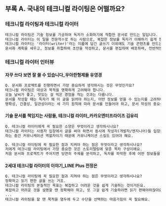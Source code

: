 ## 부록 A. 국내의 테크니컬 라이팅은 어떨까요?

### 테크니컬 라이팅과 테크니컬 라이터

```markdown
테크니컬 라이팅은 기술 정보를 가공하여 독자가 소화하기에 적합한 문서로 만드는 일입니다.
테크니컬 라이터는 이 일을 전문적ㅇ로 하는 사람으로, 복잡한 정보를 독자가 이해하기 쉽게 정제하여 명확하고 간결한 문서를 만들어냅니다.
테크니컬 라이터는 '라이터(writer)'라는 이름에 담긴 글쓰기 이외에도 기술 콘텐츠를 만드는 데 필요한 다양한 활동을 합니다.
문서화 계획을 세우고, 정보를 취합하여 초안을 작성하고, 문서를 편집하여 배포하며, 전반적인 문서화 프로세스를 관리합니다.
```

### 테크니컬 라이터 인터뷰

#### 자꾸 쓰다 보면 잘 쓸 수 있습니다_우아한형제들 유영경

```markdown
Q. 문서화 프로젝트를 진행하면서 가장 중요하게 생각하시는 것은 무엇인가요?
테크니컬 라이팅은 대상과 목적을 명확하게 고려해야 합니다.
오늘 날씨가 좋고, 맛있는 걸 먹은 경험을 적는 것과는 다릅니다.
문서를 작성할 때는 독자가 왜 이 글을 읽어야 하는지, 어떤 정보를 얻을 수 있는지를 고려하여 구체적인 대상 독자와 독자에게 맞는 용어와 표현을 사용해야 합니다.
명확성, 간결성, 일관성이라는 세 가지 원칙에 따라 문서를 만들어야 하고, 문서 작성의 중요성을 인식하고, 독자가 쉽게 이해할 수 있도록 하는 것이 매우 중요합니다.
```

#### 기술 문서를 책임지는 사람들, 테크니컬 라이터_카카오엔터프라이즈 김유리

```markdown
Q. 테크니컬 라이터에게 꼭 필요한 소양은 무엇이라고 생각하시나요?
테크니컬 라이터는 사용자 입장에서 글을 써야 하면서 동시에 작성자(개발자/엔지니어)들 입장을 고려하여 그들이 가지고 있는 기술들을 잘 표현하고 알릴 수 있어야 
하는 중간 커뮤니케이션 역할자이기 때문에 커뮤니케이션 스킬도 있어야 해요.

Q. 테크니컬 라이팅에 꼭 필요한 점과 지켜야 하는 점은 무엇이라고 생각하시나요?
저에게 테크니컬 라이팅에서 가장 중요한 것은 스토리텔링에 맞춘 목차 구성이에요.
처음 문서화 프로젝트가 주어지면 당연히 주제를 분석하고, 독자를 파악한 후에 어떤 정보들을 전달하고 싶은지, 어떤 내용의 흐름으로 전달할 것인지를 생각해요.
```

#### 2세대 테크니컬 라이터의 이야기_LINE Plus 전정은

```markdown
Q. 테크니컬 라이팅에 꼭 필요한 점과 지켜야 하는 점은 무엇이라고 생각하시나요?
정확하고 읽기 편한 글을 쓰는 거죠.
테크니컬 라이팅의 본질적인 목표는 복잡하고 어려운 것을 쉽게 기술하는 것이거든요.
복잡하고 어려운 것을 설명할 땐 정확해야 하고, 또 그걸 쉽게 기술하려면 읽기 편해야하잖아요.
...
테크니컬 라이팅을 할 땐 목적을 염두에 두고 수단을 선택하는 마음가짐이 꼭 필요해요.
```